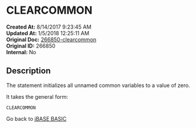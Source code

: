 # CLEARCOMMON

**Created At:** 8/14/2017 9:23:45 AM  
**Updated At:** 1/5/2018 12:25:11 AM  
**Original Doc:** [266850-clearcommon](https://docs.jbase.com/36868-jbase-basic/266850-clearcommon)  
**Original ID:** 266850  
**Internal:** No  

## Description

The statement initializes all unnamed common variables to a value of zero.

It takes the general form:

```
CLEARCOMMON
```

Go back to [jBASE BASIC](./../README.md)
